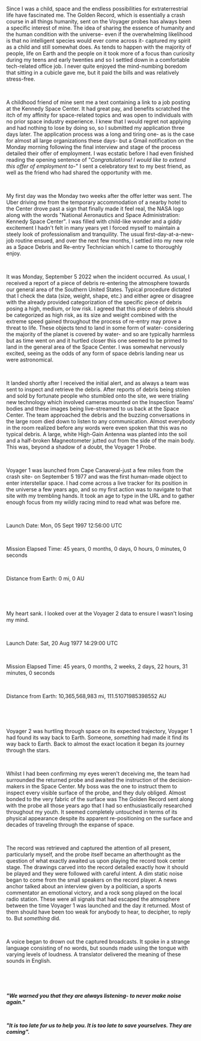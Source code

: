 Since I was a child, space and the endless possibilities for extraterrestrial life have fascinated me. The Golden Record, which is essentially a crash course in all things humanity, sent on the Voyager probes has always been a specific interest of mine. The idea of sharing the essence of humanity and the human condition with the universe- even if the overwhelming likelihood is that no intelligent species would ever come across it- captured my spirit as a child and still somewhat does. As tends to happen with the majority of people, life on Earth and the people on it took more of a focus than curiosity during my teens and early twenties and so I settled down in a comfortable tech-related office job. I never quite enjoyed the mind-numbing boredom that sitting in a cubicle gave me, but it paid the bills and was relatively stress-free. 

&#x200B;

A childhood friend of mine sent me a text containing a link to a job posting at the Kennedy Space Center. It had great pay, and benefits scratched the itch of my affinity for space-related topics and was open to individuals with no prior space industry experience. I knew that I would regret not applying and had nothing to lose by doing so, so I submitted my application three days later. The application process was a long and tiring one- as is the case for almost all large organizations these days- but a Gmail notification on the Monday morning following the final interview and stage of the process detailed their offer of employment. I was ecstatic before I had even finished reading the opening sentence of "*Congratulations! I would like to extend this offer of employment to-*" I sent a celebratory text to my best friend, as well as the friend who had shared the opportunity with me. 

&#x200B;

My first day was the Monday two weeks after the offer letter was sent. The Uber driving me from the temporary accommodation of a nearby hotel to the Center drove past a sign that finally made it feel real, the NASA logo along with the words "National Aeronautics and Space Administration: Kennedy Space Center". I was filled with child-like wonder and a giddy excitement I hadn't felt in many years yet I forced myself to maintain a steely look of professionalism and tranquility. The usual first-day-at-a-new-job routine ensued, and over the next few months, I settled into my new role as a Space Debris and Re-entry Technician which I came to thoroughly enjoy.

&#x200B;

It was Monday, September 5 2022 when the incident occurred. As usual, I received a report of a piece of debris re-entering the atmosphere towards our general area of the Southern United States. Typical procedure dictated that I check the data (size, weight, shape, etc.) and either agree or disagree with the already provided categorization of the specific piece of debris posing a high, medium, or low risk. I agreed that this piece of debris should be categorized as high risk, as its size and weight combined with the extreme speed gained throughout the process of re-entry may prove a threat to life. These objects tend to land in some form of water- considering the majority of the planet is covered by water- and so are typically harmless but as time went on and it hurtled closer this one seemed to be primed to land in the general area of the Space Center. I was somewhat nervously excited, seeing as the odds of any form of space debris landing near us were astronomical. 

&#x200B;

It landed shortly after I received the initial alert, and as always a team was sent to inspect and retrieve the debris. After reports of debris being stolen and sold by fortunate people who stumbled onto the site, we were trialing new technology which involved cameras mounted on the Inspection Teams' bodies and these images being live-streamed to us back at the Space Center. The team approached the debris and the buzzing conversations in the large room died down to listen to any communication. Almost everybody in the room realized before any words were even spoken that this was no typical debris. A large, white High-Gain Antenna was planted into the soil and a half-broken Magneotometer jutted out from the side of the main body. This was, beyond a shadow of a doubt, the Voyager 1 Probe.

&#x200B;

Voyager 1 was launched from Cape Canaveral-just a few miles from the crash site- on September 5 1977 and was the first human-made object to enter interstellar space. I had come across a live tracker for its position in the universe a few years ago, and so my first action was to navigate to that site with my trembling hands. It took an age to type in the URL and to gather enough focus from my wildly racing mind to read what was before me. 

&#x200B;

Launch Date: Mon, 05 Sept 1997 12:56:00 UTC

&#x200B;

Mission Elapsed Time: 45 years, 0 months, 0 days, 0 hours, 0 minutes, 0 seconds

&#x200B;

Distance from Earth: 0 mi, 0 AU

&#x200B;

&#x200B;

My heart sank. I looked over at the Voyager 2 data to ensure I wasn't losing my mind.

&#x200B;

Launch Date: Sat, 20 Aug 1977 14:29:00 UTC

&#x200B;

Mission Elapsed Time: 45 years, 0 months, 2 weeks, 2 days, 22 hours, 31 minutes, 0 seconds

&#x200B;

Distance from Earth: 10,365,568,983 mi, 111.51071985398552 AU

&#x200B;

&#x200B;

Voyager 2 was hurtling through space on its expected trajectory, Voyager 1 had found its way back to Earth. Someone, *something* had made it find its way back to Earth. Back to almost the exact location it began its journey through the stars. 

&#x200B;

Whilst I had been confirming my eyes weren't deceiving me, the team had surrounded the returned probe and awaited the instruction of the decision-makers in the Space Center. My boss was the one to instruct them to inspect every visible surface of the probe, and they duly obliged. Almost bonded to the very fabric of the surface was The Golden Record sent along with the probe all those years ago that I had so enthusiastically researched throughout my youth. It seemed completely untouched in terms of its physical appearance despite its apparent re-positioning on the surface and decades of traveling through the expanse of space.

&#x200B;

The record was retrieved and captured the attention of all present, particularly myself, and the probe itself became an afterthought as the question of what exactly awaited us upon playing the record took center stage. The drawings carved into the record detailed exactly how it should be played and they were followed with careful intent. A dim static noise began to come from the small speakers on the record player. A news anchor talked about an interview given by a politician, a sports commentator an emotional victory, and a rock song played on the local radio station. These were all signals that had escaped the atmosphere between the time Voyager 1 was launched and the day it returned. Most of them should have been too weak for anybody to hear, to decipher, to reply to. But *something* did. 

&#x200B;

A voice began to drown out the captured broadcasts. It spoke in a strange language consisting of no words, but sounds made using the tongue with varying levels of loudness. A translator delivered the meaning of these sounds in English.

&#x200B;

&#x200B;

***"We warned you that they are always listening- to never make noise again."***

&#x200B;

***"It is too late for us to help you. It is too late to save yourselves. They are coming".***